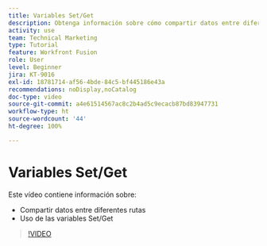 ```yaml
---
title: Variables Set/Get
description: Obtenga información sobre cómo compartir datos entre diferentes rutas y utilice las variables Set/Get, todo en  [!DNL Adobe Workfront Fusion].
activity: use
team: Technical Marketing
type: Tutorial
feature: Workfront Fusion
role: User
level: Beginner
jira: KT-9016
exl-id: 18781714-af56-4bde-84c5-bf445186e43a
recommendations: noDisplay,noCatalog
doc-type: video
source-git-commit: a4e61514567ac8c2b4ad5c9ecacb87bd83947731
workflow-type: ht
source-wordcount: '44'
ht-degree: 100%

---
```


# Variables Set/Get

Este vídeo contiene información sobre:

* Compartir datos entre diferentes rutas
* Uso de las variables Set/Get

>[!VIDEO](https://video.tv.adobe.com/v/335275/?quality=12&learn=on)

